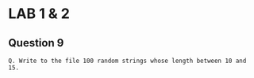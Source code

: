# LAB 1 & 2

## Question 9

    Q. Write to the file 100 random strings whose length between 10 and 15.    
